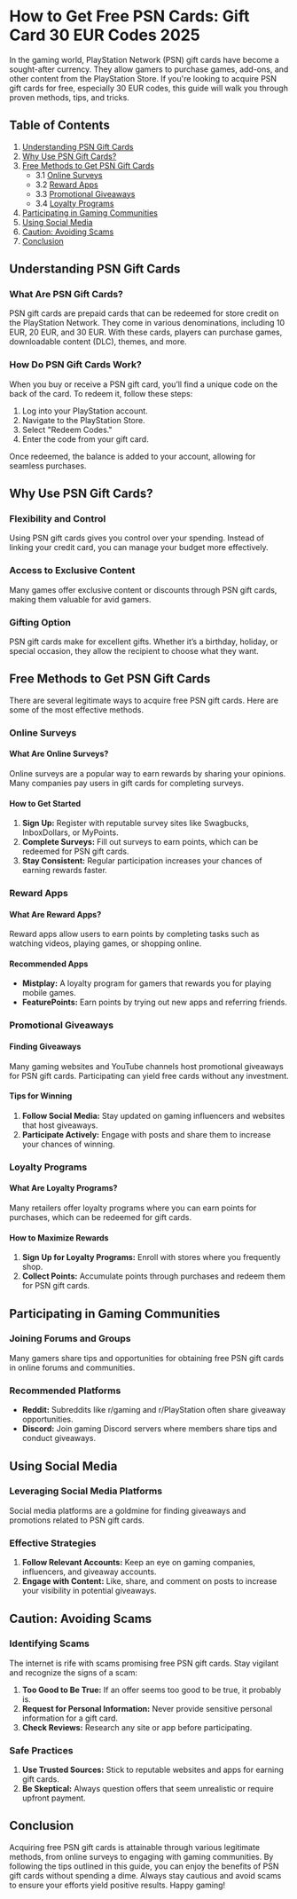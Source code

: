# How to Get Free PSN Cards: Gift Card 30 EUR Codes 2025

In the gaming world, PlayStation Network (PSN) gift cards have become a sought-after currency. They allow gamers to purchase games, add-ons, and other content from the PlayStation Store. If you're looking to acquire PSN gift cards for free, especially 30 EUR codes, this guide will walk you through proven methods, tips, and tricks. 

## Table of Contents
1. [Understanding PSN Gift Cards](#understanding-psn-gift-cards)
2. [Why Use PSN Gift Cards?](#why-use-psn-gift-cards)
3. [Free Methods to Get PSN Gift Cards](#free-methods-to-get-psn-gift-cards)
    - 3.1 [Online Surveys](#online-surveys)
    - 3.2 [Reward Apps](#reward-apps)
    - 3.3 [Promotional Giveaways](#promotional-giveaways)
    - 3.4 [Loyalty Programs](#loyalty-programs)
4. [Participating in Gaming Communities](#participating-in-gaming-communities)
5. [Using Social Media](#using-social-media)
6. [Caution: Avoiding Scams](#caution-avoiding-scams)
7. [Conclusion](#conclusion)

## Understanding PSN Gift Cards

### What Are PSN Gift Cards?

PSN gift cards are prepaid cards that can be redeemed for store credit on the PlayStation Network. They come in various denominations, including 10 EUR, 20 EUR, and 30 EUR. With these cards, players can purchase games, downloadable content (DLC), themes, and more.

### How Do PSN Gift Cards Work?

When you buy or receive a PSN gift card, you’ll find a unique code on the back of the card. To redeem it, follow these steps:

1. Log into your PlayStation account.
2. Navigate to the PlayStation Store.
3. Select "Redeem Codes."
4. Enter the code from your gift card.

Once redeemed, the balance is added to your account, allowing for seamless purchases.

## Why Use PSN Gift Cards?

### Flexibility and Control

Using PSN gift cards gives you control over your spending. Instead of linking your credit card, you can manage your budget more effectively.

### Access to Exclusive Content

Many games offer exclusive content or discounts through PSN gift cards, making them valuable for avid gamers.

### Gifting Option

PSN gift cards make for excellent gifts. Whether it’s a birthday, holiday, or special occasion, they allow the recipient to choose what they want.

## Free Methods to Get PSN Gift Cards

There are several legitimate ways to acquire free PSN gift cards. Here are some of the most effective methods.

### Online Surveys

#### What Are Online Surveys?

Online surveys are a popular way to earn rewards by sharing your opinions. Many companies pay users in gift cards for completing surveys.

#### How to Get Started

1. **Sign Up:** Register with reputable survey sites like Swagbucks, InboxDollars, or MyPoints.
2. **Complete Surveys:** Fill out surveys to earn points, which can be redeemed for PSN gift cards.
3. **Stay Consistent:** Regular participation increases your chances of earning rewards faster.

### Reward Apps

#### What Are Reward Apps?

Reward apps allow users to earn points by completing tasks such as watching videos, playing games, or shopping online.

#### Recommended Apps

- **Mistplay:** A loyalty program for gamers that rewards you for playing mobile games.
- **FeaturePoints:** Earn points by trying out new apps and referring friends.

### Promotional Giveaways

#### Finding Giveaways

Many gaming websites and YouTube channels host promotional giveaways for PSN gift cards. Participating can yield free cards without any investment.

#### Tips for Winning

1. **Follow Social Media:** Stay updated on gaming influencers and websites that host giveaways.
2. **Participate Actively:** Engage with posts and share them to increase your chances of winning.

### Loyalty Programs

#### What Are Loyalty Programs?

Many retailers offer loyalty programs where you can earn points for purchases, which can be redeemed for gift cards.

#### How to Maximize Rewards

1. **Sign Up for Loyalty Programs:** Enroll with stores where you frequently shop.
2. **Collect Points:** Accumulate points through purchases and redeem them for PSN gift cards.

## Participating in Gaming Communities

### Joining Forums and Groups

Many gamers share tips and opportunities for obtaining free PSN gift cards in online forums and communities.

### Recommended Platforms

- **Reddit:** Subreddits like r/gaming and r/PlayStation often share giveaway opportunities.
- **Discord:** Join gaming Discord servers where members share tips and conduct giveaways.

## Using Social Media

### Leveraging Social Media Platforms

Social media platforms are a goldmine for finding giveaways and promotions related to PSN gift cards.

### Effective Strategies

1. **Follow Relevant Accounts:** Keep an eye on gaming companies, influencers, and giveaway accounts.
2. **Engage with Content:** Like, share, and comment on posts to increase your visibility in potential giveaways.

## Caution: Avoiding Scams

### Identifying Scams

The internet is rife with scams promising free PSN gift cards. Stay vigilant and recognize the signs of a scam:

1. **Too Good to Be True:** If an offer seems too good to be true, it probably is.
2. **Request for Personal Information:** Never provide sensitive personal information for a gift card.
3. **Check Reviews:** Research any site or app before participating.

### Safe Practices

1. **Use Trusted Sources:** Stick to reputable websites and apps for earning gift cards.
2. **Be Skeptical:** Always question offers that seem unrealistic or require upfront payment.

## Conclusion

Acquiring free PSN gift cards is attainable through various legitimate methods, from online surveys to engaging with gaming communities. By following the tips outlined in this guide, you can enjoy the benefits of PSN gift cards without spending a dime. Always stay cautious and avoid scams to ensure your efforts yield positive results. Happy gaming!
